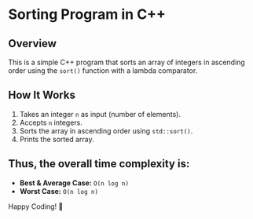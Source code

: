 # Sorting Program in C++

## Overview
This is a simple C++ program that sorts an array of integers in ascending order using the `sort()` function with a lambda comparator.

## How It Works
1. Takes an integer `n` as input (number of elements).
2. Accepts `n` integers.
3. Sorts the array in ascending order using `std::sort()`.
4. Prints the sorted array.

## Thus, the overall **time complexity** is:
- **Best & Average Case:** `O(n log n)`
- **Worst Case:** `O(n log n)`

Happy Coding! 🚀
